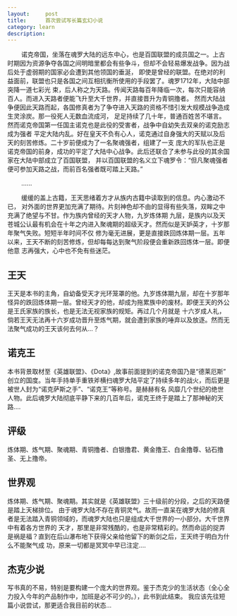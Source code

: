 ```yaml
---
layout:     post
title:      首次尝试写长篇玄幻小说
category: learn
description:
---
```


&nbsp;&nbsp;&nbsp;&nbsp;&nbsp;&nbsp;&nbsp;&nbsp;诺克帝国，坐落在魂罗大陆的远东中心，也是百国联盟的成员国之一。上古
时期因为资源争夺各国之间明暗里都会有些争斗，但却不会轻易爆发战争。因为战后处于虚弱期的国家必会遭到其他领国的垂涎，
即使是曾经的联盟。在绝对的利益面前，联盟也只是各国之间互相抗衡所使用的手段罢了。魂罗1712年，大陆中部突降一道七彩光
束，后人称之为天路。传闻天路每百年降临一次，每次只能容纳百人。而进入天路者便能飞升至大千世界，并直接晋升为青铜撸者。
然而大陆战争便因此天路而起，各国修真者为了争夺进入天路的资格不惜引发大规模战争造成生灵涂炭。那一役死人无数血流成河，
足足持续了几十年，普通百姓苦不堪言。然而诺克帝国第一任国主诺克也是此役的受害者，战争中自幼失去双亲的诺克励志成为强者
平定大陆内乱。好在皇天不负有心人，诺克通过自身强大的天赋以及后天的刻苦修炼。二十岁前便成为了一名聚魂强者，组建了一支
庞大的军队也正是诺克帝国的前身，成功的平定了大陆中心战争。此后还联合了未参与此役的其余国家在大陆中部成立了百国联盟，
并以百国联盟的名义立下魂罗令：“但凡聚魂强者便可参加天路之战，而前百名强者既可踏上天路。”

&nbsp;&nbsp;&nbsp;&nbsp;&nbsp;&nbsp;&nbsp;&nbsp;......
  
&nbsp;&nbsp;&nbsp;&nbsp;&nbsp;&nbsp;&nbsp;&nbsp;缓缓的盖上古籍，王天思绪着方才从族内古籍中读取到的信息。内心激动不已，
对外面的世界更加充满了期待。片刻神色却不由的显得有些失落，双眸之中充满了绝望与不甘。作为族内曾经的天才人物，九岁炼体期
九层，是族内以及天苍城公认最有机会在十年之内进入聚魂期的超级天才。然而似是天妒英才，十岁那年聚气失败。短短半年时间不仅
修为毫无进展，更是直接跌回炼体期一层。五年以来，王天不断的刻苦修炼，但却每每达到聚气阶段便会重新跌回炼体一层。即便他意
志再强大，心中也不免有些迷茫。

## 王天
王天是本书的主角，自幼备受天才光环笼罩的他。九岁炼体期九层，却在十岁那年
怪异的跌回炼体期一层。曾经天才的他，却成为拖累族中的废材。即便王天的外公是王氏家族的族长，也是无法无视家族的规矩。再过几个月就是
十六岁成人礼，倘若王天无法再十六岁成功晋升至炼气期，就会遭到家族的唾弃以及放逐。然而无法聚气成功的王天该何去何从...？

## 诺克王
本书背景取材至《英雄联盟》、《Dota》,故事前面提到的诺克帝国乃是“德莱厄斯”
创立的国度。当年手持单手重铁斧横扫魂罗大陆平定了持续多年的战火，而后更是被世人封为“诺克萨斯之手”、“诺克王”等称号。是赫赫有名
风靡几个世纪的绝世人物。此后魂罗大陆彻底平静下来的几百年后，诺克王终于是踏上了那神秘的天路....

## 评级
炼体期、炼气期、聚魂期、青铜撸者、白银撸君、黄金撸王、白金撸尊、钻石撸圣、无上撸帝。

## 世界观
炼体期、炼气期、聚魂期。其实就是《英雄联盟》三十级前的分段，之后的天路便是踏上天梯排位。
由于魂罗大陆不存在青铜灵气。故而一直呆在魂罗大陆的修真者是无法踏入青铜领域的，而魂罗大陆也只是组成大千世界的一小部分。大千世界中有着各方世界的
天才，那里是非常残酷的，也是非常精彩的。然而命运的捉弄是祸是福？直到在后山瀑布地下获得父亲给他留下的断剑之后，王天终于明白为什么不能聚气成
功，原来一切都是冥冥中早已注定....


## 杰克少说
写书真的不易，特别是要构建一个庞大的世界观。鉴于杰克少的生活状态（全心全力投入今年的产品制作中，加班是必不可少的。），此书到此结束。
我应该先往短篇小说尝试，那更适合我目前的状态...





